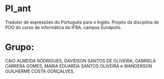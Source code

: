 # PI_ant
 Tradutor de expressões do Português para o Inglês. Projeto da disciplina de POO do curso de informática do IFBA, campus Eunápolis.
 
# Grupo:
CAIO ALMEIDA RODRIGUES, DAVIDSON SANTOS DE OLIVEIRA, 
GABRIELA CARRERA GOMES, MARIA EDUARDA SANTOS OLIVEIRA e
WANDERSON GUILHERME COSTA GONÇALVES.

